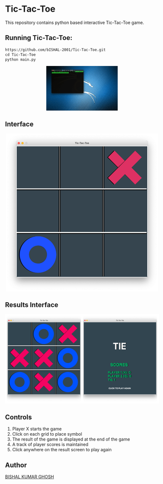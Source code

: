 # Tic-Tac-Toe

This repository contains python based interactive Tic-Tac-Toe game.

## Running Tic-Tac-Toe:

```
https://github.com/bISHAL-2001/Tic-Tac-Toe.git
cd Tic-Tac-Toe
python main.py
```

<p align="center">
<img src="/images/preview.gif">
</p>

## Interface
<p align="center">
<img width=500 src="/images/Game Interface.png">
</p>

## Results Interface
<p align="center">
<img width=1000 src="/images/Results.png">
</p>

## Controls
1. Player X starts the game
2. Click on each grid to place symbol
3. The result of the game is displayed at the end of the game
4. A track of player scores is maintained
5. Click anywhere on the result screen to play again



## Author
[BISHAL KUMAR GHOSH](https://www.prism.gatech.edu/~manwar8)


